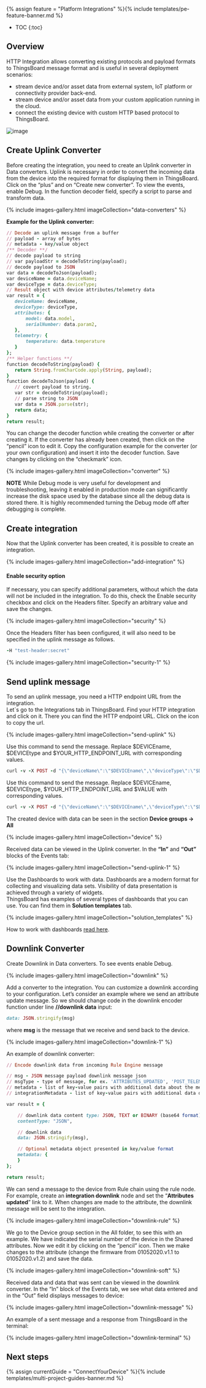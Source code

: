 {% assign feature = "Platform Integrations" %}{% include templates/pe-feature-banner.md %}

* TOC
{:toc}

## Overview

HTTP Integration allows converting existing protocols and payload formats to ThingsBoard message format and is useful in several deployment scenarios: 

 - stream device and/or asset data from external system, IoT platform or connectivity provider back-end.
 - stream device and/or asset data from your custom application running in the cloud.
 - connect the existing device with custom HTTP based protocol to ThingsBoard.

![image](/images/user-guide/integrations/http-integration.svg)

## Create Uplink Converter

Before creating the integration, you need to create an Uplink converter in Data converters. Uplink is necessary in order to convert the incoming data from the device into the required format for displaying them in ThingsBoard. 
Click on the “plus” and on “Create new converter”. To view the events, enable Debug. 
In the function decoder field, specify a script to parse and transform data.

{% include images-gallery.html imageCollection="data-converters" %}

**Example for the Uplink converter:**

```ruby
// Decode an uplink message from a buffer
// payload - array of bytes
// metadata - key/value object
/** Decoder **/
// decode payload to string
// var payloadStr = decodeToString(payload);
// decode payload to JSON
var data = decodeToJson(payload);
var deviceName = data.deviceName;
var deviceType = data.deviceType;
// Result object with device attributes/telemetry data
var result = {
   deviceName: deviceName,
   deviceType: deviceType,
   attributes: {
       model: data.model,
       serialNumber: data.param2,
   },
   telemetry: {
       temperature: data.temperature
   }
};
/** Helper functions **/
function decodeToString(payload) {
   return String.fromCharCode.apply(String, payload);
}
function decodeToJson(payload) {
   // covert payload to string.
   var str = decodeToString(payload);
   // parse string to JSON
   var data = JSON.parse(str);
   return data;
}
return result;
```

You can change the decoder function while creating the converter or after creating it. If the converter has already been created, then click on the “pencil” icon to edit it.
Copy the configuration example for the converter (or your own configuration) and insert it into the decoder function. Save changes by clicking on the “checkmark” icon.

{% include images-gallery.html imageCollection="converter" %}

**NOTE** While Debug mode is very useful for development and troubleshooting, leaving it enabled in production mode can significantly increase the disk space
used by the database since all the debug data is stored there. It is highly recommended turning the Debug mode off after debugging is complete. 


## Create integration

Now that the Uplink converter has been created, it is possible to create an integration.

{% include images-gallery.html imageCollection="add-integration" %}

#### Enable security option

If necessary, you can specify additional parameters, without which the data will not be included in the integration.
To do this, check the Enable security checkbox and click on the Headers filter. Specify an arbitrary value and save the changes.

{% include images-gallery.html imageCollection="security" %}

Once the Headers filter has been configured, it will also need to be specified in the uplink message as follows.

```ruby
-H "test-header:secret"
```

{% include images-gallery.html imageCollection="security-1" %}

## Send uplink message

To send an uplink message, you need a HTTP endpoint URL from the integration.  
Let`s go to the Integrations tab in ThingsBoard. Find your HTTP integration and click on it. There you can find the HTTP endpoint URL. Click on the icon to copy the url.

{% include images-gallery.html imageCollection="send-uplink" %}

Use this command to send the message. Replace $DEVICEname, $DEVICEtype and $YOUR_HTTP_ENDPOINT_URL with corresponding values.

```ruby
curl -v -X POST -d "{\"deviceName\":\"$DEVICEname\",\"deviceType\":\"$DEVICEtype\",\"temperature\":33,\"model\":\"test\"}" $YOUR_HTTP_ENDPOINT_URL -H "Content-Type:application/json"
```

Use this command to send the message. Replace $DEVICEname, $DEVICEtype, $YOUR_HTTP_ENDPOINT_URL and $VALUE with corresponding values.

```ruby
curl -v -X POST -d "{\"deviceName\":\"$DEVICEname\",\"deviceType\":\"$DEVICEtype\",\"temperature\":33,\"model\":\"test\"}" $YOUR_HTTP_ENDPOINT_URL -H "Content-Type:application/json" -H "$VALUE"
```

The created device with data can be seen in the section **Device groups -> All**

{% include images-gallery.html imageCollection="device" %}

Received data can be viewed in the Uplink converter. In the **“In”** and **“Out”** blocks of the Events tab:

{% include images-gallery.html imageCollection="send-uplink-1" %}

Use the Dashboards to work with data. Dashboards are a modern format for collecting and visualizing data sets. Visibility of data presentation is achieved through a variety of widgets.  
ThingsBoard has examples of several types of dashboards that you can use. You can find them in **Solution templates** tab.

{% include images-gallery.html imageCollection="solution_templates" %}

How to work with dashboards [read here](/docs/{{docsPrefix}}user-guide/dashboards/).

## Downlink Converter

Create Downlink in Data converters. To see events enable Debug.

{% include images-gallery.html imageCollection="downlink" %}

Add a converter to the integration. You can customize a downlink according to your configuration. 
Let’s consider an example where we send an attribute update message. So we should change code in the downlink encoder function under line **//downlink data** input:

```ruby
data: JSON.stringify(msg)
```
where **msg** is the message that we receive and send back to the device.

{% include images-gallery.html imageCollection="downlink-1" %}

An example of downlink converter:

```ruby
// Encode downlink data from incoming Rule Engine message

// msg - JSON message payload downlink message json
// msgType - type of message, for ex. 'ATTRIBUTES_UPDATED', 'POST_TELEMETRY_REQUEST', etc.
// metadata - list of key-value pairs with additional data about the message
// integrationMetadata - list of key-value pairs with additional data defined in Integration executing this converter

var result = {

    // downlink data content type: JSON, TEXT or BINARY (base64 format)
    contentType: "JSON",

    // downlink data
    data: JSON.stringify(msg),

    // Optional metadata object presented in key/value format
    metadata: {
    }
};

return result;
```

We can send a message to the device from Rule chain using the rule node. 
For example, create an **integration downlink** node and set the “**Attributes updated**” link to it. 
When changes are made to the attribute, the downlink message will be sent to the integration.

{% include images-gallery.html imageCollection="downlink-rule" %}

We go to the Device group section in the All folder, to see this with an example. We have indicated the serial number of the device in the Shared attributes. Now we edit it by clicking on the “pencil” icon.
Then we make changes to the attribute (change the firmware from 01052020.v1.1 to 01052020.v1.2) and save the data.

{% include images-gallery.html imageCollection="downlink-soft" %}

Received data and data that was sent can be viewed in the downlink converter. In the “In” block of the Events tab, we see what data entered and in the “Out” field displays messages to device:

{% include images-gallery.html imageCollection="downlink-message" %}

An example of a sent message and a response from ThingsBoard in the terminal:

{% include images-gallery.html imageCollection="downlink-terminal" %}

## Next steps

{% assign currentGuide = "ConnectYourDevice" %}{% include templates/multi-project-guides-banner.md %}
